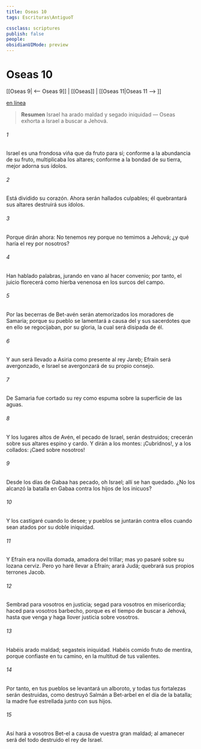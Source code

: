 ```yaml
---
title: Oseas 10
tags: Escrituras\AntiguoT

cssclass: scriptures
publish: false
people:
obsidianUIMode: preview
---
```


# Oseas 10
[[Oseas 9| <-- Oseas 9]] | [[Oseas]] | [[Oseas 11|Oseas 11 --> ]]

[en línea](https://churchofjesuschrist.org/study/scriptures/ot/hosea/10?lang=spa)

> __Resumen__
Israel ha arado maldad y segado iniquidad — Oseas exhorta a Israel a buscar a Jehová.

###### 1 
Israel es una frondosa viña que da fruto para sí; conforme a la abundancia de su fruto, multiplicaba los altares; conforme a la bondad de su tierra, mejor adorna sus ídolos.

###### 2 
Está dividido su corazón. Ahora serán hallados culpables; él quebrantará sus altares  destruirá sus ídolos.

###### 3 
Porque dirán ahora: No tenemos rey porque no temimos a Jehová; ¿y qué haría el rey por nosotros?

###### 4 
Han hablado palabras, jurando en vano al hacer convenio; por tanto, el juicio florecerá como hierba venenosa en los surcos del campo.

###### 5 
Por las becerras de Bet-avén serán atemorizados los moradores de Samaria; porque su pueblo se lamentará a causa del  y  sus sacerdotes que en ello se regocijaban, por su gloria, la cual será disipada de él.

###### 6 
Y aun será llevado a Asiria como presente al rey Jareb; Efraín será avergonzado, e Israel se avergonzará de su propio consejo.

###### 7 
De Samaria fue cortado su rey como espuma sobre la superficie de las aguas.

###### 8 
Y los lugares altos de Avén, el pecado de Israel, serán destruidos; crecerán sobre sus altares espino y cardo. Y dirán a los montes: ¡Cubridnos!, y a los collados: ¡Caed sobre nosotros!

###### 9 
Desde los días de Gabaa has pecado, oh Israel; allí se han quedado. ¿No los alcanzó la batalla en Gabaa contra los hijos de los inicuos?

###### 10 
Y los castigaré cuando lo desee; y pueblos se juntarán contra ellos cuando sean atados por su doble iniquidad.

###### 11 
Y Efraín era novilla domada, amadora del trillar; mas yo pasaré sobre su lozana cerviz. Pero yo haré llevar  a Efraín; arará Judá; quebrará sus propios terrones Jacob.

###### 12 
Sembrad para vosotros en justicia; segad para vosotros en misericordia; haced para vosotros barbecho, porque es el tiempo de buscar a Jehová, hasta que venga y haga llover justicia sobre vosotros.

###### 13 
Habéis arado maldad; segasteis iniquidad. Habéis comido fruto de mentira, porque confiaste en tu camino, en la multitud de tus valientes.

###### 14 
Por tanto, en tus pueblos se levantará un alboroto, y todas tus fortalezas serán destruidas, como destruyó Salmán a Bet-arbel en el día de la batalla; la madre fue estrellada junto con sus hijos.

###### 15 
Así hará a vosotros Bet-el a causa de vuestra gran maldad; al amanecer será del todo destruido el rey de Israel.

